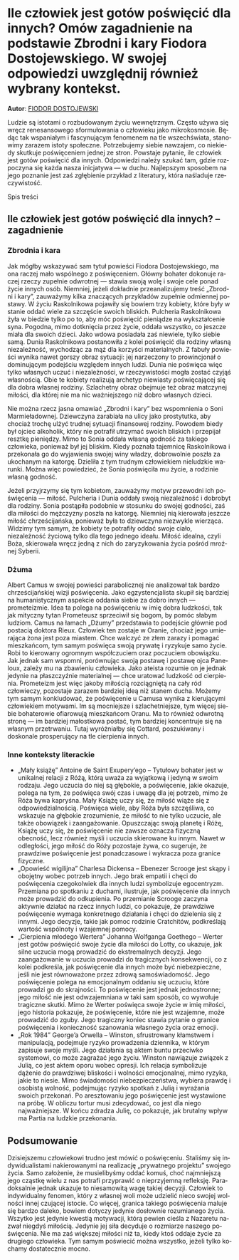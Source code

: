 # Ile człowiek jest gotów poświęcić dla innych? Omów zagadnienie na podstawie Zbrodni i kary Fiodora Dostojewskiego. W swojej odpowiedzi uwzględnij również wybrany kontekst.

**Autor**: [FIODOR DOSTOJEWSKI](https://poezja.org/wz/Fiodor_Dostojewski/)

Lu­dzie są isto­ta­mi o roz­bu­do­wa­nym ży­ciu we­wnętrz­nym. Czę­sto uży­wa się wręcz re­ne­san­so­we­go sfor­mu­ło­wa­nia o czło­wie­ku jako mi­kro­ko­smo­sie. Bę­dąc tak wspa­nia­łym i fa­scy­nu­ją­cym fe­no­me­nem na tle wszech­świa­ta, sta­no­wi­my za­ra­zem isto­ty spo­łecz­ne. Po­trze­bu­je­my sie­bie na­wza­jem, co nie­kie­dy skut­ku­je po­świę­ce­niem jed­nej ze stron. Po­wsta­je py­ta­nie, ile czło­wiek jest go­tów po­świę­cić dla in­nych. Od­po­wie­dzi na­le­ży szu­kać tam, gdzie roz­po­czy­na się każ­da na­sza ini­cja­ty­wa — w du­chu. Naj­lep­szym spo­so­bem na jego po­zna­nie jest zaś zgłę­bie­nie przy­kład z li­te­ra­tu­ry, któ­ra na­śla­du­je rze­czy­wi­stość.

Spis treści



## Ile człowiek jest gotów poświęcić dla innych? – zagadnienie

### Zbrodnia i kara

Jak mógł­by wska­zy­wać sam ty­tuł po­wie­ści Fio­do­ra Do­sto­jew­skie­go, ma ona ra­czej mało wspól­ne­go z po­świę­ce­niem. Głów­ny bo­ha­ter do­ko­nu­je ra­czej rze­czy zu­peł­nie od­wrot­nej — sta­wia swo­ją wolę i swo­je cele ponad życie innych osób. Nie­mniej, je­że­li do­kład­nie prze­ana­li­zu­je­my treść „Zbrod­ni i kary”, za­uwa­ży­my kil­ka zna­czą­cych przy­kła­dów zu­peł­nie od­mien­nej po­sta­wy. W ży­ciu Raskolnikowa po­ja­wi­ły się bo­wiem trzy kobiety, które były w stanie oddać wiele za szczęście swoich bliskich. Pul­che­ria Ra­skol­ni­ko­wa żyła w bie­dzie tyl­ko po to, aby móc poświęcić pieniądze na wykształcenie syna. Po­god­na, mimo do­tknię­cia przez ży­cie, od­da­ła wszyst­ko, co jesz­cze mia­ła dla swo­ich dzie­ci. Jako wdo­wa po­sia­da­ła zaś nie­wie­le, tyl­ko sie­bie samą. Dunia Raskolnikowa postanowiła z kolei poświęcić dla rodziny własną niezależność, wychodząc za mąż dla korzyści materialnych. Z fa­bu­ły po­wie­ści wy­ni­ka na­wet gor­szy ob­raz sy­tu­acji: jej na­rze­czo­ny to pro­win­cjo­nał o do­mi­nu­ją­cym po­dej­ściu wzglę­dem in­nych lu­dzi. Du­nia nie po­świę­ca więc tyl­ko wła­snych uczuć i nie­za­leż­no­ści, w rze­czy­wi­sto­ści mo­gła zo­stać czy­jąś wła­sno­ścią. Obie te ko­bie­ty re­ali­zu­ją archetyp niewiasty poświęcającej się dla dobra własnej rodziny. Szla­chet­ny ob­raz obej­mu­je też ob­raz mat­czy­nej mi­ło­ści, dla któ­rej nie ma nic waż­niej­sze­go niż do­bro wła­snych dzie­ci.

Nie moż­na rzecz ja­sna oma­wiać „Zbrod­ni i kary” bez wspo­mnie­nia o Soni Marmieładownej. Dziewczyna zarabiała na ulicy jako prostytutka, aby chociaż trochę ulżyć trudnej sytuacji finansowej rodziny. Po­wo­dem bie­dy był oj­ciec al­ko­ho­lik, któ­ry nie po­tra­fił utrzy­mać swo­ich bli­skich i prze­pi­jał reszt­kę pie­nię­dzy. Mimo to Sonia oddała własną godność za takiego człowieka, ponieważ był jej bliskim. Kie­dy po­zna­ła ta­jem­ni­cę Ra­skol­ni­ko­wa i prze­ko­na­ła go do wy­ja­wie­nia swo­jej winy wła­dzy, do­bro­wol­nie po­szła za uko­cha­nym na ka­tor­gę. Dzie­li­ła z tym trud­nym czło­wie­kiem nie­ludz­kie wa­run­ki. Moż­na więc po­wie­dzieć, że Sonia poświęciła mu życie, a rodzinie własną godność.



Je­że­li przyj­rzy­my się tym ko­bie­tom, za­uwa­ży­my mo­tyw prze­wod­ni ich po­świę­ce­nia — miłość. Pulcheria i Du­nia od­da­ły swo­ją nie­za­leż­ność i do­bro­byt dla ro­dzi­ny. So­nia po­stą­pi­ła po­dob­nie w sto­sun­ku do swo­jej god­no­ści, zaś dla mi­ło­ści do męż­czy­zny po­szła na ka­tor­gę. Nie­mniej nią kie­ro­wa­ła jesz­cze mi­łość chrze­ści­jań­ska, po­nie­waż była to dziew­czy­na nie­zwy­kle wie­rzą­ca. Wi­dzi­my tym sa­mym, że kobiety te potrafiły oddać swoje ciało, niezależność życiową tylko dla tego jednego ideału. Mi­łość ide­al­na, czy­li Boża, skie­ro­wa­ła wręcz jed­ną z nich do za­ry­zy­ko­wa­nia ży­cia po­śród mroź­nej Sy­be­rii.

### Dżuma

Al­bert Ca­mus w swo­jej po­wie­ści pa­ra­bo­licz­nej nie ana­li­zo­wał tak bar­dzo chrze­ści­jań­skiej wi­zji po­świę­ce­nia. Jako eg­zy­sten­cja­li­sta sku­pił się bar­dziej na humanistycznym aspekcie oddania siebie za dobro innych — prometeizmie. Idea ta po­le­ga na po­świę­ce­niu w imię do­bra ludz­ko­ści, tak jak mityczny tytan Prometeusz sprzeciwił się bogom, by pomóc słabym ludziom. Ca­mus na ła­mach „Dżu­my” przed­sta­wia to po­dej­ście głów­nie pod po­sta­cią doktora Rieux. Czło­wiek ten zo­sta­je w Ora­nie, cho­ciaż jego umie­ra­ją­ca żona jest poza mia­stem. Chce wal­czyć ze złem za­ra­zy i po­ma­gać miesz­kań­com, tym sa­mym po­świę­ca swo­ją pry­wa­tę i ry­zy­ku­je samo ży­cie. Robi to kie­ro­wa­ny ogrom­nym współ­czu­ciem oraz po­czu­ciem obo­wiąz­ku. Jak jed­nak sam wspo­mni, po­rów­nu­jąc swo­ją po­sta­wę i po­sta­wę ojca Pa­ne­lo­ux, za­le­ży mu na zba­wie­niu czło­wie­ka. Jako ate­ista ro­zu­mie on je jed­nak je­dy­nie na płasz­czyź­nie ma­te­rial­nej — chce ura­to­wać ludz­kość od cier­pie­nia. Prometeizm jest więc ja­ko­by miłością rozciągniętą na cały ród człowieczy, po­zo­sta­je za­ra­zem bar­dziej ideą niż sta­nem du­cha. Mo­że­my tym sa­mym kon­klu­do­wać, że po­świę­ce­nie u Ca­mu­sa wy­ni­ka z kie­ru­ją­cy­mi czło­wie­kiem mo­ty­wa­mi. Im są moc­niej­sze i szla­chet­niej­sze, tym wię­cej sie­bie bo­ha­te­ro­wie ofia­ro­wu­ją miesz­kań­com Ora­nu. Ma to rów­nież od­wrot­ną stro­nę — im bar­dziej ma­łost­ko­wa po­stać, tym bar­dziej kon­cen­tru­je się na wła­snym prze­trwa­niu. Tu­taj wy­róż­niał­by się Cottard, poszukiwany i doskonale prosperujący na tle cierpienia innych.



### Inne konteksty literackie

- „Mały książę” Antoine de Saint Exupery’ego – Tytułowy bohater jest w unikalnej relacji z Różą, którą uważa za wyjątkową i jedyną w swoim rodzaju. Jego uczucia do niej są głębokie, a poświęcenie, jakie okazuje, polega na tym, że poświęca swój czas i uwagę dla jej potrzeb, mimo że Róża bywa kapryśna. Mały Książę uczy się, że miłość wiąże się z odpowiedzialnością. Poświęca wiele, aby Róża była szczęśliwa, co wskazuje na głębokie zrozumienie, że miłość to nie tylko uczucie, ale także obowiązek i zaangażowanie. Opuszczając swoją planetę i Różę, Książę uczy się, że poświęcenie nie zawsze oznacza fizyczną obecność, lecz również myśli i uczucia skierowane ku innym. Nawet w odległości, jego miłość do Róży pozostaje żywa, co sugeruje, że prawdziwe poświęcenie jest ponadczasowe i wykracza poza granice fizyczne.
- „Opowieść wigilijna” Charlesa Dickensa – Ebenezer Scrooge jest skąpy i obojętny wobec potrzeb innych. Jego brak empatii i chęci do poświęcenia czegokolwiek dla innych ludzi symbolizuje egocentryzm. Przemiana po spotkaniu z duchami, ilustruje, jak poświęcenie dla innych może prowadzić do odkupienia. Po przemianie Scrooge zaczyna aktywnie działać na rzecz innych ludzi, co pokazuje, że prawdziwe poświęcenie wymaga konkretnego działania i chęci do dzielenia się z innymi. Jego decyzje, takie jak pomoc rodzinie Cratchitów, podkreślają wartość wspólnoty i wzajemnej pomocy.
- „Cierpienia młodego Wertera” Johanna Wolfganga Goethego – Werter jest gotów poświęcić swoje życie dla miłości do Lotty, co ukazuje, jak silne uczucia mogą prowadzić do ekstremalnych decyzji. Jego zaangażowanie w uczucia prowadzi do tragicznych konsekwencji, co z kolei podkreśla, jak poświęcenie dla innych może być niebezpieczne, jeśli nie jest równoważone przez zdrową samoświadomość. Jego poświęcenie polega na emocjonalnym oddaniu się uczuciu, które prowadzi go do skrajności. To poświęcenie jest jednak jednostronne; jego miłość nie jest odwzajemniana w taki sam sposób, co wywołuje tragiczne skutki. Mimo że Werter poświęca swoje życie w imię miłości, jego historia pokazuje, że poświęcenie, które nie jest wzajemne, może prowadzić do zguby. Jego tragiczny koniec stawia pytanie o granice poświęcenia i konieczność szanowania własnego życia oraz emocji.
- „Rok 1984” George’a Orwella – Winston, sfrustrowany kłamstwem i manipulacją, podejmuje ryzyko prowadzenia dziennika, w którym zapisuje swoje myśli. Jego działania są aktem buntu przeciwko systemowi, co może zagrażać jego życiu. Winston nawiązuje związek z Julią, co jest aktem oporu wobec opresji. Ich relacja symbolizuje dążenie do prawdziwej bliskości i wolności emocjonalnej, mimo ryzyka, jakie to niesie. Mimo świadomości niebezpieczeństwa, wybiera prawdę i osobistą wolność, podejmując ryzyko spotkań z Julią i wyrażania swoich przekonań. Po aresztowaniu jego poświęcenie jest wystawione na próbę. W obliczu tortur musi zdecydować, co jest dla niego najważniejsze. W końcu zdradza Julię, co pokazuje, jak brutalny wpływ ma Partia na ludzkie przekonania.

## Podsumowanie

Dzi­siej­sze­mu czło­wie­ko­wi trud­no jest mó­wić o po­świę­ce­niu. Sta­li­śmy się in­dy­wi­du­ali­sta­mi na­kie­ro­wa­ny­mi na re­ali­za­cję „pry­wat­ne­go pro­jek­tu” swo­je­go ży­cia. Samo za­ło­że­nie, że mu­sie­li­by­śmy od­dać ko­muś, choć naj­mniej­szą jego cząst­kę wie­lu z nas po­tra­fi przy­pra­wić o nie­przy­jem­ną re­flek­sję. Pa­ra­dok­sal­nie jed­nak uka­zu­je to nie­sa­mo­wi­tą wagę ta­kiej de­cy­zji. Czło­wiek to in­dy­wi­du­al­ny fe­no­men, któ­ry z wła­snej woli może udzie­lić nie­co swo­jej wol­no­ści in­nej czu­ją­cej isto­cie. Co wię­cej, granica ta­kie­go po­świę­ce­nia ma­lu­je się bar­dzo da­le­ko, bo­wiem do­ty­czy je­dy­nie do­słow­nie ro­zu­mia­ne­go ży­cia. Wszyt­ko jest je­dy­nie kwe­stią mo­ty­wa­cji, któ­rą pe­wien cie­śla z Na­za­re­tu na­zwał nie­gdyś mi­ło­ścią. Je­dy­nie jej siła de­cy­du­je o roz­mia­rze na­sze­go po­świę­ce­nia. Nie ma zaś więk­szej mi­ło­ści niż ta, kie­dy ktoś od­da­je ży­cie za dru­gie­go czło­wie­ka. Tym sa­mym po­świe­cić moż­na wszyst­ko, je­że­li tyl­ko ko­cha­my do­sta­tecz­nie moc­no.

